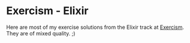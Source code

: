 # Exercism - Elixir

Here are most of my exercise solutions from the Elixir track at [Exercism](https://exercism.org/). They are of mixed quality. ;) 
